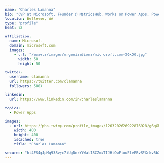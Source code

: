 ```yaml
---
name: "Charles Lamanna"
bio: "CVP at Microsoft, Founder @ MetricsHub. Works on Power Apps, Power Automate, Power Virtual Agent, Common Data Service and Dynamics 365."
location: Bellevue, WA
type: "profile"
heat: 72

affiliation:
  name: Microsoft
  domain: microsoft.com
  images:
    - url: "/assets/images/organizations/microsoft.com-50x50.jpg"
      width: 50
      height: 50

twitter:
  username: clamanna
  url: https://twitter.com/clamanna
  followers: 5003

linkedin:
  url: https://www.linkedin.com/in/charleslamanna

topics:
  - Power Apps

images:
  - url: https://pbs.twimg.com/profile_images/1263202626922876928/g6qGbHZ-_400x400.jpg
    width: 400
    height: 400
    isCached: true
    title: "Charles Lamanna"

secured: "ht4FS4gJpMq938vyc7iUgDnrYiWatI8CZmkTIJHtOwFtouEleEBvSFXrkv5bZGIwxssyAtSHVHgo8XFP50baLNxR2PbGO3yhZnwSq+3xJ5fST4UKEyuulEFWornEENljUwx0fxtSMlfhlOEsm3aSKqM+4c7S4fzKA11Oa2ygqrwvrwqe0PtDHnLyGYWDeEEz8F3DW9+jjkbQ2O6k4nurqXw3E6tWEAIioi6Hg3plt1Ni/WsXFBkf6YX685YvoGS7Z28cqKCTp0W1rq+HYtYC+ESV4FfPzYUeK1qUmiUXDMZegju8Ig6VGTAYOj21VcfKWRdjWz9AnmBHrx1MInu4FxwHBSL/Ic518wErs+NAu2BVHJ51jYfH6abrSPAsvq9tLnPbhxy0K+gGKVG9wxyiZsdJrQTLznkIplrpXJJvc+s=;Ohit+N12ucb4V6PtAIu6Og=="
---
```


